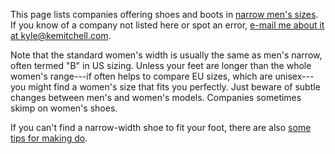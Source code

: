 This page lists companies offering shoes and boots in [narrow men's sizes](https://en.wikipedia.org/wiki/Brannock_Device).  If you know of a company not listed here or spot an error, [e-mail me about it at kyle@kemitchell.com](mailto:kyle@kemitchell.com?subject=Narrow-Width%20Shoes).

Note that the standard women's width is usually the same as men's narrow, often termed "B" in US sizing.  Unless your feet are longer than the whole women's range---if often helps to compare EU sizes, which are unisex---you might find a women's size that fits you perfectly.  Just beware of subtle changes between men's and women's models.  Companies sometimes skimp on women's shoes.

If you can't find a narrow-width shoe to fit your foot, there are also [some tips for making do](making-do).
